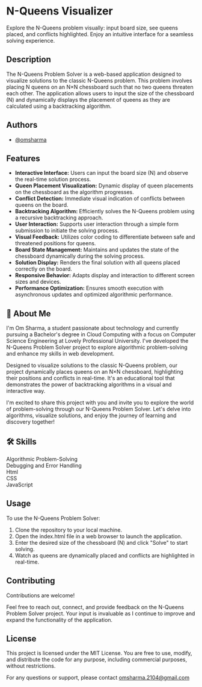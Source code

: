 
# N-Queens Visualizer

Explore the N-Queens problem visually: input board size, see queens placed, and conflicts highlighted. Enjoy an intuitive interface for a seamless solving experience.


## Description
The N-Queens Problem Solver is a web-based application designed to visualize solutions to the classic N-Queens problem. This problem involves placing N queens on an N×N chessboard such that no two queens threaten each other. The application allows users to input the size of the chessboard (N) and dynamically displays the placement of queens as they are calculated using a backtracking algorithm.
## Authors

- [@omsharma](https://www.github.com/omsharma-004)


## Features

- **Interactive Interface:** Users can input the board size (N) and observe the real-time solution process.
- **Queen Placement Visualization:** Dynamic display of queen placements on the chessboard as the algorithm progresses.
- **Conflict Detection:** Immediate visual indication of conflicts between queens on the board.
- **Backtracking Algorithm:** Efficiently solves the N-Queens problem using a recursive backtracking approach.
- **User Interaction:** Supports user interaction through a simple form submission to initiate the solving process.
- **Visual Feedback:** Utilizes color coding to differentiate between safe and threatened positions for queens.
- **Board State Management:** Maintains and updates the state of the chessboard dynamically during the solving process.
- **Solution Display:** Renders the final solution with all queens placed correctly on the board.
- **Responsive Behavior:** Adapts display and interaction to different screen sizes and devices.
- **Performance Optimization:** Ensures smooth execution with asynchronous updates and optimized algorithmic performance.
## 🚀 About Me

I'm Om Sharma, a student passionate about technology and currently pursuing a Bachelor's degree in Cloud Computing with a focus on Computer Science Engineering at Lovely Professional University. I've developed the N-Queens Problem Solver project to explore algorithmic problem-solving and enhance my skills in web development.

Designed to visualize solutions to the classic N-Queens problem, our project dynamically places queens on an N×N chessboard, highlighting their positions and conflicts in real-time. It's an educational tool that demonstrates the power of backtracking algorithms in a visual and interactive way.

I'm excited to share this project with you and invite you to explore the world of problem-solving through our N-Queens Problem Solver. Let's delve into algorithms, visualize solutions, and enjoy the journey of learning and discovery together!
## 🛠 Skills
Algorithmic Problem-Solving\
Debugging and Error Handling\
Html\
CSS\
JavaScript



## Usage
To use the N-Queens Problem Solver:

1. Clone the repository to your local machine.
2. Open the index.html file in a web browser to launch the application.
3. Enter the desired size of the chessboard (N) and click "Solve" to start solving.
4. Watch as queens are dynamically placed and conflicts are highlighted in real-time.
## Contributing

Contributions are welcome!

Feel free to reach out, connect, and provide feedback on the N-Queens Problem Solver project. Your input is invaluable as I continue to improve and expand the functionality of the application.


## License

This project is licensed under the MIT License. You are free to use, modify, and distribute the code for any purpose, including commercial purposes, without restrictions.

For any questions or support, please contact omsharma.2104@gmail.com



